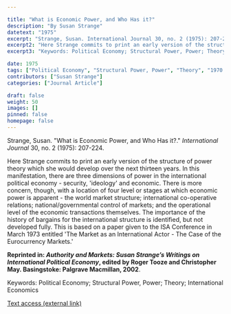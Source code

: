 ```yaml
---

title: "What is Economic Power, and Who Has it?"
description: "By Susan Strange"
datetext: "1975"
excerpt: "Strange, Susan. International Journal 30, no. 2 (1975): 207-224."
excerpt2: "Here Strange commits to print an early version of the structure of power theory which she would develop over the next thirteen years. In this manifestation, there are three dimensions of power in the international political economy - security, 'ideology' and economic. There is more concern, though, with a location of four level or stages at which economic power is apparent - the world market structure; international co-operative relations; national/governmental control of markets; and the operational level of the economic transactions themselves. The importance of the history of bargains for the international structure is identified, but not developed fully. This is based on a paper given to the ISA Conference in March 1973 entitled 'The Market as an International Actor - The Case of the Eurocurrency Markets.'  Reprinted in: Authority and Markets: Susan Strange’s Writings on International Political Economy, edited by Roger Tooze and Christopher May. Basingstoke: Palgrave Macmillan, 2002."
excerpt3: "Keywords: Political Economy; Structural Power, Power; Theory; International Economics"

date: 1975
tags: ["Political Economy", "Structural Power, Power", "Theory", "1970's"]
contributors: ["Susan Strange"]
categories: ["Journal Article"]

draft: false
weight: 50
images: []
pinned: false
homepage: false
---
```


Strange, Susan. "What is Economic Power, and Who Has it?." *International Journal* 30, no. 2 (1975): 207-224.

Here Strange commits to print an early version of the structure of power theory which she would develop over the next thirteen years. In this manifestation, there are three dimensions of power in the international political economy - security, 'ideology' and economic. There is more concern, though, with a location of four level or stages at which economic power is apparent - the world market structure; international co-operative relations; national/governmental control of markets; and the operational level of the economic transactions themselves. The importance of the history of bargains for the international structure is identified, but not developed fully. This is based on a paper given to the ISA Conference in March 1973 entitled 'The Market as an International Actor - The Case of the Eurocurrency Markets.'

**Reprinted in: *Authority and Markets: Susan Strange’s Writings on International Political Economy*, edited by Roger Tooze and Christopher May. Basingstoke: Palgrave Macmillan, 2002**.

Keywords: Political Economy; Structural Power, Power; Theory; International Economics

[Text access (external link)](https://doi.org/10.1177/002070207503000202)
